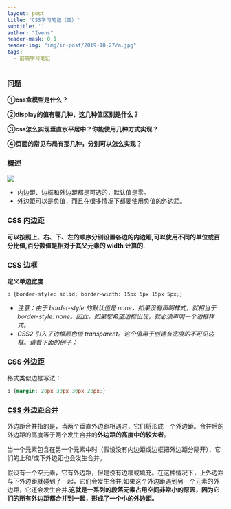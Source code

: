 ```yaml
---
layout: post
title: "CSS学习笔记（四）"
subtitle: ''
author: "Ivens"
header-mask: 0.1
header-img: "img/in-post/2019-10-27/a.jpg"
tags:
  - 前端学习笔记
---
```

### 问题

**①css盒模型是什么？**

**②display的值有哪几种，这几种值区别是什么？**

**③css怎么实现垂直水平居中？你能使用几种方式实现？**

**④页面的常见布局有那几种，分别可以怎么实现？**

### 概述
![](../../../../img/in-post/2019-10-27/c.gif)

- 内边距、边框和外边距都是可选的，默认值是零。
- 外边距可以是负值，而且在很多情况下都要使用负值的外边距。


### CSS 内边距
**可以按照上、右、下、左的顺序分别设置各边的内边距,可以使用不同的单位或百分比值,百分数值是相对于其父元素的 width 计算的.**


### CSS 边框
**定义单边宽度**
```
p {border-style: solid; border-width: 15px 5px 15px 5px;}
```
- *注意：由于 border-style 的默认值是 none，如果没有声明样式，就相当于 border-style: none。因此，如果您希望边框出现，就必须声明一个边框样式。*
- *CSS2 引入了边框颜色值 transparent。这个值用于创建有宽度的不可见边框。请看下面的例子：*

### CSS 外边距
格式类似边框写法：
```css
p {margin: 20px 30px 30px 20px;}
```

### [CSS 外边距合并][1]
外边距合并指的是，当两个垂直外边距相遇时，它们将形成一个外边距。合并后的外边距的高度等于两个发生合并的**外边距的高度中的较大者**。

当一个元素包含在另一个元素中时（假设没有内边距或边框把外边距分隔开），它们的上和/或下外边距也会发生合并。

假设有一个空元素，它有外边距，但是没有边框或填充。在这种情况下，上外边距与下外边距就碰到了一起，它们会发生合并,如果这个外边距遇到另一个元素的外边距，它还会发生合并.**这就是一系列的段落元素占用空间非常小的原因，因为它们的所有外边距都合并到一起，形成了一个小的外边距。**


[1]:https://www.w3school.com.cn/css/css_margin_collapsing.asp